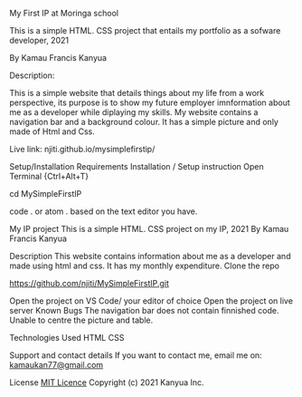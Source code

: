  My First IP at Moringa school
 
 
 This is a simple HTML. CSS project that entails my portfolio as a sofware developer, 2021
 
 
 By Kamau Francis Kanyua
 
 
 Description:
 
This is a simple website that details things about my life from a work perspective, its purpose is to show my future employer imnformation about me as a developer while diplaying my skills. 
My website contains a navigation bar and a background colour. It has a simple picture and only made of Html and Css.


Live link: njiti.github.io/mysimplefirstip/

Setup/Installation Requirements
Installation / Setup instruction Open Terminal {Ctrl+Alt+T}

cd MySimpleFirstIP

code . or atom . based on the text editor you have.

 My IP project
 This is a simple HTML. CSS project on my IP, 2021
 By Kamau Francis Kanyua
 
 Description
  This website contains information about me as a developer and made using html and css.
  It has my monthly expenditure.
 Clone the repo

 https://github.com/njiti/MySimpleFirstIP.git

Open  the project on VS Code/ your editor of choice
Open the project on live server
Known Bugs
The navigation bar does not contain finnished code.
Unable to centre the picture and table.

 Technologies Used
 HTML
 CSS
 
 
Support and contact details
If you want to contact me, email me on: kamaukan77@gmail.com


License
[MIT Licence](https://choosealicense.com/licenses/mit/)
Copyright (c) 2021 Kanyua Inc.
